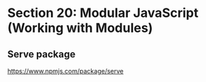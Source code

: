 # Section 20: Modular JavaScript (Working with Modules)

## Serve package

https://www.npmjs.com/package/serve
